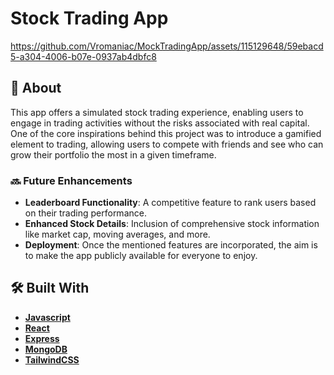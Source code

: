 


# Stock Trading App

https://github.com/Vromaniac/MockTradingApp/assets/115129648/59ebacd5-a304-4006-b07e-0937ab4dbfc8



## 📜 About
This app offers a simulated stock trading experience, enabling users to engage in trading activities without the risks associated with real capital. One of the core inspirations behind this project was to introduce a gamified element to trading, allowing users to compete with friends and see who can grow their portfolio the most in a given timeframe.

### 🔜 Future Enhancements
- **Leaderboard Functionality**: A competitive feature to rank users based on their trading performance.
- **Enhanced Stock Details**: Inclusion of comprehensive stock information like market cap, moving averages, and more.
- **Deployment**: Once the mentioned features are incorporated, the aim is to make the app publicly available for everyone to enjoy.

## 🛠️ Built With
- **[Javascript](https://developer.mozilla.org/en-US/docs/Web/JavaScript)**
- **[React](https://reactjs.org/)**
- **[Express](https://expressjs.com/)**
- **[MongoDB](https://www.mongodb.com/)**
- **[TailwindCSS](https://tailwindcss.com/)**



